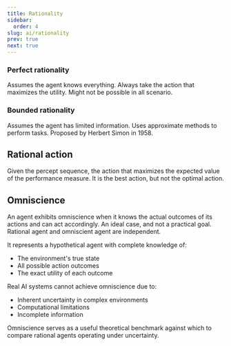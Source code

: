 ```yaml
---
title: Rationality
sidebar:
  order: 4
slug: ai/rationality
prev: true
next: true
---
```


### Perfect rationality

Assumes the agent knows everything. Always take the action that maximizes the utility. Might not be possible in all scenario.

### Bounded rationality

Assumes the agent has limited information. Uses approximate methods to perform tasks. Proposed by Herbert Simon in 1958.

## Rational action

Given the percept sequence, the action that maximizes the expected value of the performance measure. It is the best action, but not the optimal action.

## Omniscience

An agent exhibits omniscience when it knows the actual outcomes of its actions and can act accordingly. An ideal case, and not a practical goal. Rational agent and omniscient agent are independent.

It represents a hypothetical agent with complete knowledge of:
- The environment's true state
- All possible action outcomes
- The exact utility of each outcome

Real AI systems cannot achieve omniscience due to:
- Inherent uncertainty in complex environments
- Computational limitations
- Incomplete information

Omniscience serves as a useful theoretical benchmark against which to compare rational agents operating under uncertainty.
